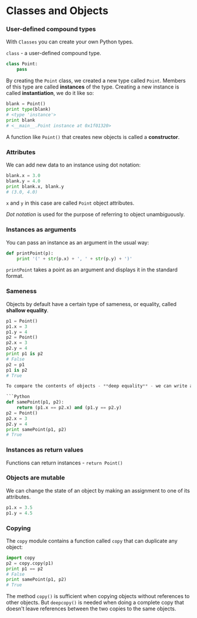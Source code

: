 Classes and Objects
===================

### User-defined compound types

With `Classes` you can create your own Python types.

`class` - a user-defined compound type.

```Python
class Point:
    pass
```

By creating the `Point` class, we created a new type called `Point`. Members of this type are called **instances** of the type. Creating a new instance is called **instantiation**, we do it like so:

```Python
blank = Point()
print type(blank)
# <type 'instance'>
print blank
# <__main__.Point instance at 0x1f01320>
```

A function like `Point()` that creates new objects is called a **constructor**.

### Attributes

We can add new data to an instance using dot notation:

```Python
blank.x = 3.0
blank.y = 4.0
print blank.x, blank.y
# (3.0, 4.0)
```

`x` and `y` in this case are called `Point` object attributes.

*Dot notation* is used for the purpose of referring to object unambiguously.

### Instances as arguments

You can pass an instance as an argument in the usual way:

```Python
def printPoint(p):
    print '(' + str(p.x) + ', ' + str(p.y) + ')'
```

`printPoint` takes a point as an argument and displays it in the standard format.

### Sameness

Objects by default have a certain type of sameness, or equality, called **shallow equality**.

```Python
p1 = Point()
p1.x = 3
p1.y = 4
p2 = Point()
p2.x = 3
p2.y = 4
print p1 is p2
# False
p2 = p1
p1 is p2
# True

To compare the contents of objects - **deep equality** - we can write a function called `samePoint`:

```Python
def samePoint(p1, p2):
    return (p1.x == p2.x) and (p1.y == p2.y)
p2 = Point()
p2.x = 3
p2.y = 4
print samePoint(p1, p2)
# True
```

### Instances as return values

Functions can return instances - `return Point()`

### Objects are mutable

We can change the state of an object by making an assignment to one of its attributes.

```Python
p1.x = 3.5
p1.y = 4.5
```

### Copying

The `copy` module contains a function called `copy` that can duplicate any object:

```Python
import copy
p2 = copy.copy(p1)
print p1 == p2
# False
print samePoint(p1, p2)
# True
```

The method `copy()` is sufficient when copying objects without references to other objects. But `deepcopy()` is needed when doing a complete copy that doesn't leave references between the two copies to the same objects.
